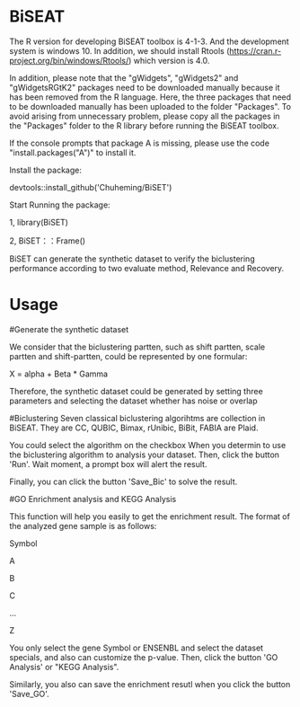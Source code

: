# BiSEAT

The R version for developing BiSEAT toolbox is 4-1-3. And the development system is windows 10. In addition, we should install Rtools (https://cran.r-project.org/bin/windows/Rtools/) which version is 4.0. 

In addition, please note that the "gWidgets", "gWidgets2" and "gWidgetsRGtK2" packages need to be downloaded manually because it has been removed from the R language. Here, the three packages that need to be downloaded manually has been uploaded to the folder "Packages". To avoid arising from unnecessary problem, please copy all the packages in the "Packages" folder to the R library before running the BiSEAT toolbox.

If the console prompts that package A is missing, please use the code "install.packages("A")" to install it.

Install the package:

devtools::install_github('Chuheming/BiSET')

Start Running the package:


1,   library(BiSET)

2,   BiSET：：Frame()

BiSET can generate the synthetic dataset to verify the biclustering performance according to two evaluate method, Relevance and Recovery.

# Usage
#Generate the synthetic dataset

We consider that the biclustering partten, such as shift partten, scale partten and shift-partten, could be represented by one formular:

X = alpha + Beta * Gamma

Therefore, the synthetic dataset could be generated by setting three parameters and selecting the dataset whether has noise or overlap

#Biclustering
Seven classical biclustering algorihtms are collection in BiSEAT. They are CC, QUBIC, Bimax, rUnibic, BiBit, FABIA are Plaid. 

You could select the algorithm on the checkbox When you determin to use the biclustering algorithm to analysis your dataset. Then,
click the button 'Run'. Wait moment, a prompt box will alert the result.

Finally, you can click the button 'Save_Bic' to solve the result.

#GO Enrichment analysis and KEGG Analysis

This function will help you easily to get the enrichment result.
The format of the analyzed gene sample is as follows:

Symbol

A

B

C

...

Z

You only select the gene Symbol or ENSENBL and select the dataset specials, and also can customize the p-value. 
Then, click the button 'GO Analysis' or "KEGG Analysis".

Similarly, you also can save the enrichment resutl when you click the button 'Save_GO'.

